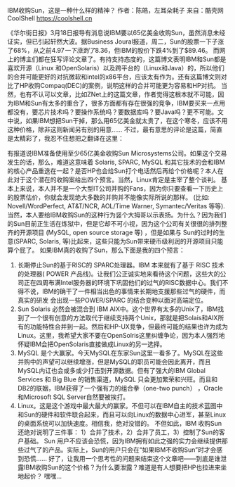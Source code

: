 IBM收购Sun，这是一种什么样的精神？
作者：陈皓，左耳朵耗子
来自：酷壳网 CoolShell https://coolshell.cn

《华尔街日报》3月18日报导有消息说IBM要以65亿美金收购Sun，虽然消息未经证实，但已引起轩然大波。据Business Joural报道，周二，Sun的股票一下子涨了68%，从之前$4.97一下涨到了$8.36，但IBM的股价下跌4%到了$89.46。
而网上的博主们都在狂写评论文章了。有持支持态度的，这篇博文表明IBM和Sun都是喜欢开源（Linux 和OpenSolaris）以及跨平台的（Linux和Java）的，所以他们的合并可能更好的对抗微软和intel的x86平台，应该太有作为。还有这篇博文则对比了HP收购Compaq(DEC)的案例，说明这样的合并可能更为容易和HP对抗。
当然，也有不认可以文章，比如ZNet上的这篇文章，作者觉得这根本就不可能，因为IBM和Sun有太多的重合了，很多方面都有存在很强的竞争，IBM要买来一点用都没有，要芯片技术吗？要操作系统吗？要数据库吗？要Java吗？更不可能。文中说，如果IBM想把Sun干掉，那么用65亿美金就太贵了，在这个寒冬，应该不用这种价格，除非这则新闻另有别的用意……
不过，最有意思的评论是这篇，简直是太精彩了，我忍不住想把之翻译在这里：

有报道说IBM准备使用至少65亿美金收购Sun Microsystems公司。如果这个交易发生的话，那么，难道这意味着 Solaris, SPARC, MySQL 和其它技术的会和IBM的核心产品重迭在一起？是否HP也会给Sun打个电话然后再给个价格呢？本人在此对于这个潜在的收购案给出四个预言。当然，Linux肯定是主宰了整个谈判。
基本上来说，本人并不是一个大型IT公司并购的Fans，因为你只要查看一下历史上的股票估价，你就会发现绝大多数的并购并不能像实际所说的那样。 (比如: Novell/WordPerfect, AT&T/NCR, AOL/Time Warner, Symantec/Veritas 等等).
当然，本人要给IBM收购Sun的这种行为竖个大拇哥以示表扬。为什么？因为我们的Sun目前正生活在炼狱中，但是它却不可小视，因为这个公司有关很很的排列整齐的开源项目 (MySQL, open source storage 等) ，但是如果与 Sun的过时的生意(SPARC, Solaris, 等)比起来，这些只能为Sun带来硬币级利润的开源项目只能算个屁了。
如果IBM真的收购了Sun，那么下面是我的四个预言：
1. 长期停止Sun的基于RISC的 SPARC处理器。IBM 本来就有了基于 RISC 技术的处理器( POWER 产品线)。让我们公正诚实地来看待这个问题，这些大的公司正在四周布满Intel服务器的环境下巩固他们的过气的RISC数据中心。我们不得不说，IBM的确干了一件相当出色的事情来长期地支援那些过气的硬件，而真实的研发 会出现一些POWER/SPARC 的结合变种以面对高端定位。
2. Sun Solaris 必然会被混合到 IBM AIX中。这个世界有太多的Unix了，IBM找到了一个很有创意的方法取代于继续支持两个Unix，那就是把Solais和AIX所有的功能特性合并到一起。然后和HP-UX竞争，但最终可能的结果也许为成为Linux。这里，我希望大家不要在OpenSolris这里纠缠争论，因为本人强烈地怀疑IBM会把OpenSolaris直接做成Linux的另一选择。
3. MySQL 是个大赢家。今天MySQL在东家Sun这里一看多了。MySQL在这些并购中的声望可以继续增涨，但是MySQL的职员可能会因此离开，而且MySQL内讧也会或多或少打击到开源数据。但有了强大的IBM Global Services 和 Big Blue 的销售渠道，MySQL 只会更加繁荣和兴旺。而且和DB2的联姻，IBM获得了一个强有力的组合拳（one-two punch） ，Oracle 和Microsoft SQL Server自然要被挨打。
4. Linux。这是这个游戏中最大最大的赢家。不但可以在IBM自主的技术蓝图中和Sun的硬件和软件联合起来，而且可以向Linux的数据中心进军，甚至Linux的桌面系统可以加快速度。相信我，绝对没错的。
不但如此，IBM 收购Sun 还绝对说明了三件事： 1）合并了技术，2）合并了员工，3）控制了Sun的客户基础。
Sun 用户不应该会恐慌，因为IBM拥有如此之强的实力会继续提供那些过气了的产品。实际上，Sun的用户只会在“如果IBM不收购Sun”时才会感到恐慌……
好了，让我用一个思考性的问题来结束这个文章吧——到底是谁泄露IBM收购Sun的这个价格？为什么要泄露？难道是有人想要把HP也拉进来坐地起价？ 嘿嘿…